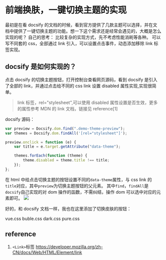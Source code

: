 # 前端换肤，一键切换主题的实现

最初是在看 docsify 的文档的时候，看到官方提供了几款主题可以选择，并在文档中提供了一键切换主题的功能。想一下这个需求还是经常会遇见的，大概是怎么实现的呢？
自己的思考：
比较复杂的实现方式，先不考虑性能消耗等各种。
可以写不同套的 css，全部通过 link 引入，可以设置点击事件，动态添加移除 link 标签实现。

## docsify 是如何实现的？

点击 docsify 的切换主题按钮，打开控制台查看网页源码，看到 docsify 是引入了全部的 link，并通过点击给不同的 css link 设置 disabled 属性实现,实现很简单。

> link 标签，rel="stylesheet",可以使用 disabled 属性设置是否生效，更多的属性参考 MDN 的 link 文档，链接见 reference[1]

docsify 源码：

```js
var preview = Docsify.dom.find(".demo-theme-preview");
var themes = Docsify.dom.findAll('[rel="stylesheet"]');

preview.onclick = function (e) {
	var title = e.target.getAttribute("data-theme");

	themes.forEach(function (theme) {
		theme.disabled = theme.title !== title;
	});
};
```

在 html 中给点击切换主题的按钮设置不同的`data-theme`属性，与 css link 的`title`对应，其中`preview`为切换主题按钮的父元素。
其中`find`，`findAll`是`docsify`自己实现的对 dom 操作的函数，不需纠结，操作 dom 可以选中对应的元素即可。
![](https://i.loli.net/2021/06/24/dgP61nR3BSIlQKH.png)

好的，和 docsify 文档一样，我也在这里添加了切换皮肤的按钮：

<div class="demo-theme-preview">
  <a data-theme="vue">vue.css</a>
  <a data-theme="buble">buble.css</a>
  <a data-theme="dark">dark.css</a>
  <a data-theme="pure">pure.css</a>
</div>

<script>
  var preview = Docsify.dom.find('.demo-theme-preview');
  var themes = Docsify.dom.findAll('[rel="stylesheet"]');
  preview.onclick = function (e) {
  var title = e.target.getAttribute('data-theme');
    themes.forEach(function (theme) {
      theme.disabled = theme.title !== title;
      });

  };
</script>

## reference

1.  `<Link>`标签 https://developer.mozilla.org/zh-CN/docs/Web/HTML/Element/link
